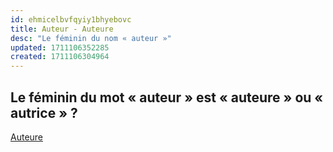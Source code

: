 ```yaml
---
id: ehmicelbvfqyiy1bhyebovc
title: Auteur - Auteure
desc: "Le féminin du nom « auteur »"
updated: 1711106352285
created: 1711106304964
---
```


## Le féminin du mot « auteur » est « auteure » ou « autrice » ?

<!-- notecardId: 1702240225556 -->

[Auteure](https://www.lalanguefrancaise.com/orthographe/auteure-ou-autrice)
